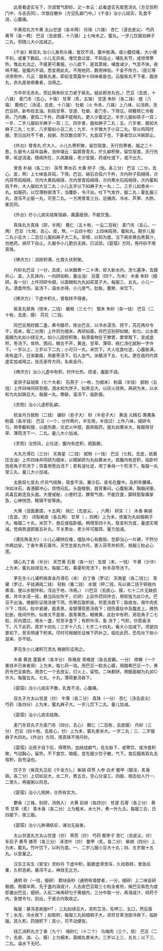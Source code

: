 <!-- { "loadSidebar": true } -->
　　此患看虚实与下，次调胃气即妙。又一本云：此看虚实先取葱汤丸（方见惊积门中，与吉氏同），次银白散补（方见乳癖门中。）《千金》治小儿结实，乳食不消，心腹痛。

　　牛黄双丸方牛黄 太山甘遂（各半两） 珍珠（六铢） 杏仁（浸去皮尖） 芍药 黄芩（各一两） 巴豆（去皮膜，十八铢）上七味末之，蜜丸。一岁儿饮服如麻子二丸，但随儿大小加减之。

　　《千金》紫双丸 治小儿身热头痛，食饮不消，腹中胀满。或小腹绞痛，大小便不利，或重下数起。小儿无异疾，惟饮食过度，不知自止，哺乳失节，或惊悸寒热，惟此丸治之。不瘥更可重服。小儿欲下，是其蒸候，哺食减少，气息不快，夜啼不眠，是腹内不调。悉宜用此丸，不用他药，数用神验。千金不传方。（臣亿等详序例中，凡云：服紫丸者，即前变蒸篇中十四味者是也。云服紫丸不下者，服赤丸，赤丸差驶病重者，当用之。

　　方中并无赤丸，而比用朱砂又力紧于紫丸，疑此即赤丸也。）巴豆（去皮，十八铢） 麦门冬（去心，十铢） 甘草（炙，五铢） 甘遂 朱砂（各二铢） 蜡（八铢） 蕤核仁（汤浸，去皮，十八铢） 牡蛎（火 令赤，八铢）上八味，以汤熟，洗巴豆研，新布绞去油。别捣甘草、甘遂、牡蛎、麦门冬，下筛讫。研蕤核仁令极熟，乃内散，更捣二千杵。药燥不能相丸，更入少蜜足之。半岁儿服如荏子一双；一岁、二岁儿服如半麻子一双；三、四岁者，服如麻子二丸；五、六岁者，服如大麻子二丸；七岁、八岁服如小豆二丸；九岁、十岁微大于小豆二丸。常以鸡鸣时服，至日出时不下者，投粥、热饮数合即下。丸皆双下也，下甚者饮以冷粥即止。

　　《外台》曾青丸 疗大人、小儿久寒积聚，留饮宿食，天行伤寒者，服之二十愈。久服令人延年益寿。浩仲堪云：扁鹊曾青丸，疗久癖积聚，留饮宿食，天行伤寒，咳逆消渴，随病所在，久病羸瘦，老少宜服，药或吐或下，或汗出方。

　　曾青 朴硝（各二分） 茯苓 寒水石 大黄 附子（炮。各三分） 巴豆（二分，去心、皮，熬）上七味各异捣，下筛。巴豆、硝石合捣六千杵，次内附子捣相得，次内茯苓捣相得，次内大黄捣相得，次内曾青捣相得，次内寒水石捣相得，次内蜜和捣千杵。大人服如大豆二丸；小儿五岁以下如麻子大一丸；二、三岁儿如黍米一丸。如服药，以饮薄粉粥清下，当覆卧，令汗出。吐下气发作，服二丸；霍乱服三丸，泄泻不止服一丸，可至二丸。一方用曾青三分。忌猪肉、冷水、芦笋、大酢。崔氏同。

　　《外台》疗小儿痰实结聚宿癖，羸露瘦弱，不能饮食。

　　真珠丸方真珠（研，半两） 蕤仁（五十枚，一云二百枚） 麦门冬（去心，一两） 巴豆（七枚，去心、皮，熬。一云四十枚）上四味捣筛，蜜和丸。期岁儿服二丸小豆大；二百日儿服如麻子大二丸。渐增，以知为度。当下病赤黄白黑葵汁，勿绝药，病尽下自止。久服令小儿肥白无病，已试验。《婴孺》方同，用丹砂不用真珠。

　　《博济方》：消除积滞，化胃久伏积聚。

　　丹砂丸巴豆（一分，去皮，以米醋煮一二十沸，却入新水内，洗七遍净，去膜并心、皮。入乳钵内，一向研如粉，量出油） 豆蔻（四个，为末） 木香 朱砂（细研。各一分）上件同研令细，以面糊和为丸如菘菜子大。每服三、五丸，小儿一丸。酒食所伤，盐汤下，温水亦得。小儿疳气，肚胀，腹聚、米饮下。

　　《博济方》：下虚中积久，曾取转不得者。

　　抵圣丸犀角（镑末，二钱） 蝎梢（三七个） 银末 朱砂（各一钱） 巴豆（二十枚，去皮、膜） 芫花（二钱。

　　同巴豆用好醋二盏，煮令醋尽，拣出巴豆，以冷水浸洗、控干，芫花再炒令干。捣末，取二分用）上件同为细末，再研如面，将巴豆别研如糊，和匀，以水煮面糊为丸如小绿豆大。如小儿因惊积聚，粘滑毒物在于脾胃，累曾取下，变成虚积，枣汤下。体热、困闷，眼合不开，黄连、甘草、薄荷、桃仁汤化腻粉一字许下。一岁以上、三岁以下二丸；小可只一丸，米饮下。大人吃食吐逆，心腹胀满，夜有盗汗，日渐羸瘦，用姜枣汤下。妇人血气，米醋汤下五、七丸。更在临时约其虚实加减用之。张氏家传方同，名紫金丹。

　　《博济方》治小儿虚中有积，时作壮热，烦渴，腹脏不调。

　　圣饼子延胡索（七个大者） 石燕子（一枚，为细末） 粉霜（半钱） 腻粉（五钱）上件四味同研至细，滴水和为饼子，如黑豆大，以灰火烧熟，再研为末，以水和为丸如豌豆大。每服一丸，嚼破，温汤下，临卧服。

　　《灵苑》治小儿虚积乳癖。

　　软金丹方腻粉（二钱） 硼砂（皂子大） 砂（半皂子大） 黄连 元精石 黄鹰条 粉霜（各半钱） 巴豆（一个，分作两片，半生用，半烧过）上件八味，细研令匀，用枣瓤和搜，以面剂裹，文武火中煨，面熟取药，旋丸如黄米大。每服用甘草、薄荷汤下一、二丸。量儿大小加减。

　　《灵苑》治惊风，止吐逆，腹内有症积，疏脏腑。

　　大丸方滑石（三分） 天南星（二钱） 腻粉（一钱） 巴豆（七粒，去皮，纸裹压去油）上件四味并同研为细末，以糯粥研为丸如黄米大。若腹内有症积，临卧时炮皂角子煎汤下；惊着用葱白汤下；若有涎吐逆，用丁香母一个煎汤下。每服一丸至三丸，量儿大小加减。

　　太医局七宣丸 疗风气结聚，宿食不消，兼沙石、皮毛在腹中。及积年腰痛，冷如冰石，香港脚冲心，烦愦闷乱，头旋暗倒，肩背重闷，心腹胀满，胸膈闭塞，风毒瓦斯连及头面。大便或秘，小便时涩，脾胃气痞，不能饮食，脚转筋掣痛挛急，心神恍惚，眠寝不安等疾。

　　大黄（湿面裹煨，十五两） 桃仁（去皮尖， ，六两） 枳实（ ） 木香 柴胡（去苗，洗） 诃梨勒皮（各五两） 甘草（ ，四两）上为末，炼蜜为丸如梧桐子大。每服二十丸，米饮下，食后或临卧服。稍增至四十丸，取宣利为度，量虚实增减。觉病势退即服五补丸，不关男女、老少并可服饵，量力加减。

　　《谭氏殊圣方》：小儿心硬辨应难，撞肋冲心有数般，忽即当心一片硬，不然分作两边安。丁香牛黄石膏共，天竺生犀丸作丹，更入茯苓并枳壳，频服三粒必心宽。

　　镇心丸丁香（半分） 天竺黄 石膏（各一分） 生犀（末，一钱） 牛黄（少许）上为末，蜜丸如绿豆大。每服二粒，春夏枳壳汤下，秋冬茯苓汤下。

　　茅先生小儿诸积病青金丹滑石（末） 白丁香（罗过） 天南星（各二钱匕） 青黛（罗过，平钱满挑二钱） 轻粉（重二钱） 水银（秤二钱，先以锡二钱于铜铫内煮溶，便以水银拌和，泻出于地，冷用。） 川巴豆（去皮心、膜，七十二片无缺损者。井华水浸一宿，悬当风处吹干，烂研）上前件药同拌合，用软饭为此○大。巴豆不出油。根据形证用汤使下项。伤寒后取积痰，煎葱汤吞下；取疳虫，用牛肉炙汁下；惊风，肚中紧硬，面青黑，金银薄荷葱汤吞下；因伤着肚中及腹皮上，微热肚胀，夜间作热，似疳又不是疳，面青黄色，眼微黄，此肚中有积，用皂角子二七粒，灰内煨过，用水一盏，煎至半盏下；有积作泻，鱼 汤下；气积，炒茴香汤下。凡下此药，周岁十四丸；三岁十八丸；七岁二十四丸，看大小加减下。须是四更初下，至天明通下积来。尽时可根据形证候下药补之。临吃此药，恐先吐下些小涎来、亦不妨。

　　茅先生小儿诸积万灵丸 根据形证用之。

　　木香 黄连 蓬莪术（各半分） 陈橘皮 青橘皮（各去皮瓤，一分） 槟榔（一个重钱半已来者用）上为末，每匕药一钱。用巴豆一粒去心膜，用醋煮巴豆一个，煮药令巴豆紫色。用杏仁一个去皮尖，灯火上，留性。二味都研，用醋面糊为丸如○许大。每服五丸、七丸、十丸，薄荷姜汤吞下。

　　《婴孺》治小儿结实不散，乳食不消，心腹痛。

　　双丸子方太山甘遂（炒） 牛黄（各二分） 真珠（一分） 杏仁（汤去皮尖） 芍药（各四分）上为末，蜜丸麻子大。一岁儿饮下二丸，量儿加减。

　　《婴孺》治小儿痰实结聚。

　　麦门冬双丸子方麦门冬（四分，去心） 蕤仁（二百枚，去皮膜） 丹砂（三分） 巴豆（四十枚，去皮心，炒）上为末，蜜丸黍米大。一岁二丸；三、二岁服麻子大四丸。《外台》方同，用真珠不用丹砂。

　　《婴孺》治孩子自下后，得寒热，血结成癖气，在左胁下，或寒饮，或冷食积聚，气动胸心，留热，不下食饮，暗瘦，宜先服少饮子散，气下。食后服紫双丸去宿积，自充溢也。

　　饮子方（紫双丸见前《千金方》。）柴胡 茯苓 人参 白术 鳖甲（醋涂，炙香熟。各二分）上切如豆大，水二升，煮五合。空心分温三、四服，相去如人行一、二里久，再服粥以将息。

　　《婴孺》治小儿核肿，壮热有实方。

　　麝香（三铢，别研，汤熟入） 大黄 前胡（各四分） 甘遂 石膏（各三分） 黄芩 甘草（炙） 青木香（各二分）上为粗末，水七升，煮一升九合。每服三合，日四服下，夜三服。

　　《婴孺》治小儿肿满结实，诸治无益者。

　　太山甘遂丸方太山甘遂（炒） 葶苈（炒） 芍药 郁李子 杏仁（去皮尖，炒） 车前子 黄芩 猪苓（各三分） 泽漆叶（炒） 鳖甲（炙。各二分） 柴胡（四分）上为末，蜜丸。竹叶饮下，以利为度。一、二岁儿服小豆大十丸；四、五岁服十五丸。以意量之。

　　汉东王先生《家宝》灵砂丹 下虚中积，脏腑虚滑泄泻，久经取转，里急后重，久积恶痢，暴泻不止，神效无比方。

　　通明 砂（一钱，细研） 颗块辰砂（通明有墙壁者，一分，细研）上二味衮研极细，用蜡半两，先于盏内溶成汁，入去皮巴豆取三七粒全者煎，候巴豆紫色为度即漉出巴豆，细研。入前二味再研匀于黄蜡内，三分中取一分，再溶成汁，倾药于内，急搅令匀，刮出，于瓷合内取收之。

　　每服：暴泻恶痢旋HT ，三丸如绿豆大，浓煎艾汤，先呷三、五口，然后吞下；水泻，冷水吞下；如取积，每服三丸如梧桐子大，浓煎甘草汤放冷吞下，临卧服。其久积，药随积下；其小，可不动便安。

　　钱乙消积丸方丁香（九个） 缩砂仁（十二个） 乌梅肉（三个，焙） 巴豆（二个，去皮、油、心、膜）上为细末，面糊丸黍米大。三岁以上三、五丸；以下三、二丸。温水下无时。

